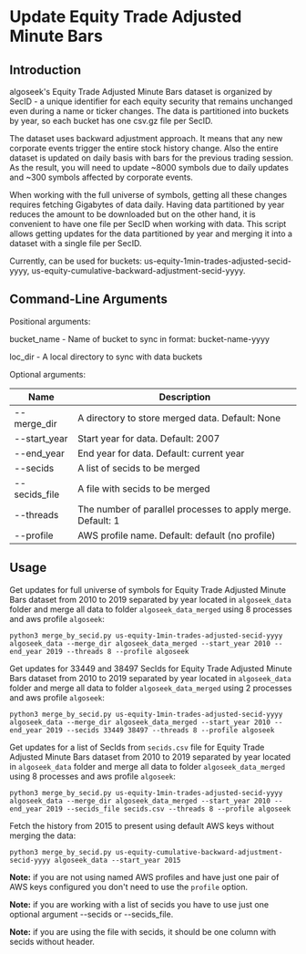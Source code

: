 # Update Equity Trade Adjusted Minute Bars

## Introduction

algoseek's Equity Trade Adjusted Minute Bars dataset is organized by SecID - a unique identifier
for each equity security that remains unchanged even during a name or ticker changes.
The data is partitioned into buckets by year, so each bucket has one csv.gz file per SecID.

The dataset uses backward adjustment approach.
It means that any new corporate events trigger the entire stock history change.
Also the entire dataset is updated on daily basis with bars for the previous trading session.
As the result, you will need to update ~8000 symbols due to daily updates and ~300 symbols affected by corporate events.

When working with the full universe of symbols, getting all these changes requires fetching Gigabytes of data daily.
Having data partitioned by year reduces the amount to be downloaded but
on the other hand, it is convenient to have one file per SecID when working with data.
This script allows getting updates for the data partitioned by year and merging it into a dataset with a single file per SecID.

Currently, can be used for buckets: us-equity-1min-trades-adjusted-secid-yyyy, us-equity-cumulative-backward-adjustment-secid-yyyy.

## Command-Line Arguments

Positional arguments:

bucket_name - Name of bucket to sync in format: bucket-name-yyyy

loc_dir - A local directory to sync with data buckets

Optional arguments:

| Name           | Description                                                 |
| -------------- | ----------------------------------------------------------- |
|  --merge_dir   | A directory to store merged data. Default: None             |
|  --start_year  | Start year for data. Default: 2007                          |
|  --end_year    | End year for data. Default: current year                    |
|  --secids      | A list of secids to be merged                               |
|  --secids_file | A file with seсids to be merged                             |
|  --threads     | The number of parallel processes to apply merge. Default: 1 |
|  --profile     | AWS profile name. Default: default (no profile)             |

## Usage

Get updates for full universe of symbols for Equity Trade Adjusted Minute Bars dataset from 2010 to 2019 separated by year located in `algoseek_data` folder and merge all data to folder `algoseek_data_merged` using 8 processes and aws profile `algoseek`:
```
python3 merge_by_secid.py us-equity-1min-trades-adjusted-secid-yyyy algoseek_data --merge_dir algoseek_data_merged --start_year 2010 --end_year 2019 --threads 8 --profile algoseek
```

Get updates for 33449 and 38497 SecIds for Equity Trade Adjusted Minute Bars dataset from 2010 to 2019 separated by year located in `algoseek_data` folder and merge all data to folder `algoseek_data_merged` using 2 processes and aws profile `algoseek`:
```
python3 merge_by_secid.py us-equity-1min-trades-adjusted-secid-yyyy algoseek_data --merge_dir algoseek_data_merged --start_year 2010 --end_year 2019 --secids 33449 38497 --threads 8 --profile algoseek
```

Get updates for a list of SecIds from `secids.csv` file for Equity Trade Adjusted Minute Bars dataset from 2010 to 2019 separated by year located in `algoseek_data` folder and merge all data to folder `algoseek_data_merged` using 8 processes and aws profile `algoseek`:
```
python3 merge_by_secid.py us-equity-1min-trades-adjusted-secid-yyyy algoseek_data --merge_dir algoseek_data_merged --start_year 2010 --end_year 2019 --secids_file secids.csv --threads 8 --profile algoseek
```

Fetch the history from 2015 to present using default AWS keys without merging the data:
```
python3 merge_by_secid.py us-equity-cumulative-backward-adjustment-secid-yyyy algoseek_data --start_year 2015
```

**Note:** if you are not using named AWS profiles and have just one pair of AWS keys configured you don't need to use the `profile` option.

**Note:** if you are working with a list of secids you have to use just one optional argument --secids or --secids_file.

**Note:** if you are using the file with secids, it should be one column with secids without header.
